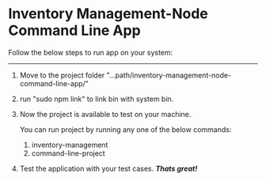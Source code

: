 # Inventory Management-Node Command Line App

Follow the below steps to run app on your system:

---

1.  Move to the project folder "...path/inventory-management-node-command-line-app/"

2.  run "sudo npm link" to link bin with system bin.

3.  Now the project is available to test on your machine.

    You can run project by running any one of the below commands:

    1. inventory-management
    2. command-line-project

4.  Test the application with your test cases.
    **_Thats great!_**
